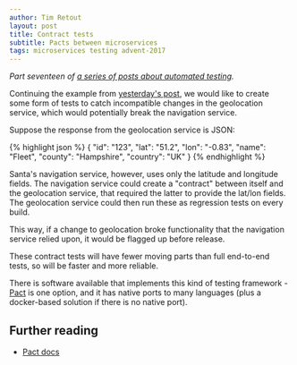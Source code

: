 ```yaml
---
author: Tim Retout
layout: post
title: Contract tests
subtitle: Pacts between microservices
tags: microservices testing advent-2017
---
```


*Part seventeen of [a series of posts about automated
 testing](http://tech-blog.cv-library.co.uk/tags/#advent-2017-ref).*

Continuing the example from [yesterday's
post](http://tech-blog.cv-library.co.uk/2017/12/16/testing-microservices/),
we would like to create some form of tests to catch incompatible
changes in the geolocation service, which would potentially break the
navigation service.

Suppose the response from the geolocation service is JSON:

{% highlight json %}
{
    "id": "123",
    "lat": "51.2",
    "lon": "-0.83",
    "name": "Fleet",
    "county": "Hampshire",
    "country": "UK"
}
{% endhighlight %}

Santa's navigation service, however, uses only the latitude and
longitude fields.  The navigation service could create a "contract"
between itself and the geolocation service, that required the latter
to provide the lat/lon fields.  The geolocation service could then run
these as regression tests on every build.

This way, if a change to geolocation broke functionality that the
navigation service relied upon, it would be flagged up before release.

These contract tests will have fewer moving parts than full end-to-end
tests, so will be faster and more reliable.

There is software available that implements this kind of testing
framework - [Pact](https://docs.pact.io/) is one option, and it has
native ports to many languages (plus a docker-based solution if there
is no native port).

## Further reading

- [Pact docs](https://docs.pact.io/)
